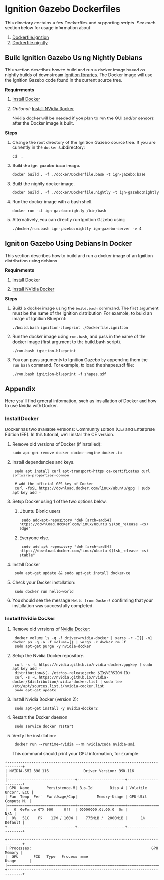 # Ignition Gazebo Dockerfiles

This directory contains a few Dockerfiles and supporting scripts. See each
section below for usage information about 

1. [Dockerfile.ignition](#Ignition-Gazebo-Using-Debians-In-Docker)
1. [Dockerfile.nightly](#Build-Ignition-Gazebo-Using-Nightly-Debians)

## Build Ignition Gazebo Using Nightly Debians

This section describes how to build and run a docker image based on
nightly builds of downstream
[Ignition libraries](https://ignitionrobotics.org/libs). The Docker image will
use the Ignition Gazebo code found in the current source tree.

**Requirements**

1. [Install Docker](#Install-Docker)

1. *Optional:* [Install NVidia Docker](#Install-Nvidia-Docker)

    Nvidia docker will be needed if you plan to run the GUI and/or sensors
    after the Docker image is built.

**Steps**

1. Change the root directory of the Ignition Gazebo source tree. If you are
   currently in the `docker` subdirectory:

    ```
    cd ..
    ```

1. Build the ign-gazebo:base image.

    ```
    docker build . -f ./docker/Dockerfile.base -t ign-gazebo:base
    ```

2. Build the nightly docker image.

    ```
    docker build . -f ./docker/Dockerfile.nightly -t ign-gazebo:nightly
    ```

3. Run the docker image with a bash shell.

    ```
    docker run -it ign-gazebo:nightly /bin/bash
    ```

4. Alternatively, you can directly run Ignition Gazebo using

    ```
    ./docker/run.bash ign-gazebo:nightly ign-gazebo-server -v 4
    ```

## Ignition Gazebo Using Debians In Docker

This section describes how to build and run a docker image of an Ignition
distribution using debians.

**Requirements**

1. [Install Docker](#Install-Docker)

2. [Install NVidia Docker](#Install-Nvidia-Docker)

**Steps**

1. Build a docker image using the `build.bash` command. The first argument
   must be the name of the Ignition distribution. For example, to build an
   image of Ignition Blueprint:

    ```
    ./build.bash ignition-blueprint ./Dockerfile.ignition
    ```

2. Run the docker image using `run.bash`, and pass in the name of the docker
   image (first argument to the build.bash script).

    ```
    ./run.bash ignition-blueprint
    ```

3. You can pass arguments to Ignition Gazebo by appending them the
   `run.bash` command. For example, to load the shapes.sdf file:

    ```
    ./run.bash ignition-blueprint -f shapes.sdf
    ```

## Appendix

Here you'll find general information, such as installation of Docker and how
to use Nvidia with Docker.

### Install Docker

Docker has two available versions: Community Edition (CE) and Enterprise Edition (EE). In this tutorial, we'll install the CE version.

1.  Remove old versions of Docker (if installed):

        sudo apt-get remove docker docker-engine docker.io

1. Install dependencies and keys.

        sudo apt install curl apt-transport-https ca-certificates curl software-properties-common

        # Add the official GPG key of Docker
        curl -fsSL https://download.docker.com/linux/ubuntu/gpg | sudo apt-key add -

1. Setup Docker using 1 of the two options below.

    1. Ubuntu Bionic users

            sudo add-apt-repository "deb [arch=amd64] https://download.docker.com/linux/ubuntu $(lsb_release -cs) edge"

    1. Everyone else.

            sudo add-apt-repository "deb [arch=amd64] https://download.docker.com/linux/ubuntu $(lsb_release -cs) stable"

1. Install Docker

        sudo apt-get update && sudo apt-get install docker-ce

1. Check your Docker installation:

        sudo docker run hello-world

1. You should see the message `Hello from Docker!` confirming that your installation was successfully completed.

### Install Nvidia Docker

1. Remove old versions of [Nvidia Docker](https://github.com/NVIDIA/nvidia-docker):

        docker volume ls -q -f driver=nvidia-docker | xargs -r -I{} -n1 docker ps -q -a -f volume={} | xargs -r docker rm -f
        sudo apt-get purge -y nvidia-docker

1. Setup the Nvidia Docker repository.

        curl -s -L https://nvidia.github.io/nvidia-docker/gpgkey | sudo apt-key add -
        distribution=$(. /etc/os-release;echo $ID$VERSION_ID)
        curl -s -L https://nvidia.github.io/nvidia-docker/$distribution/nvidia-docker.list | sudo tee /etc/apt/sources.list.d/nvidia-docker.list
        sudo apt-get update

1. Install Nvidia Docker (version 2):

        sudo apt-get install -y nvidia-docker2

1. Restart the Docker daemon 

        sudo service docker restart

1. Verify the installation:

        docker run --runtime=nvidia --rm nvidia/cuda nvidia-smi

    This command should print your GPU information, for example:

```
+-----------------------------------------------------------------------------+
| NVIDIA-SMI 390.116                Driver Version: 390.116                   |
|-------------------------------+----------------------+----------------------+
| GPU  Name        Persistence-M| Bus-Id        Disp.A | Volatile Uncorr. ECC |
| Fan  Temp  Perf  Pwr:Usage/Cap|         Memory-Usage | GPU-Util  Compute M. |
|===============================+======================+======================|
|   0  GeForce GTX 960     Off  | 00000000:01:00.0  On |                  N/A |
|  0%   51C    P5    12W / 160W |    775MiB /  2000MiB |      1%      Default |
+-------------------------------+----------------------+----------------------+

+-----------------------------------------------------------------------------+
| Processes:                                                       GPU Memory |
|  GPU       PID   Type   Process name                             Usage      |
|=============================================================================|
+-----------------------------------------------------------------------------+
```
